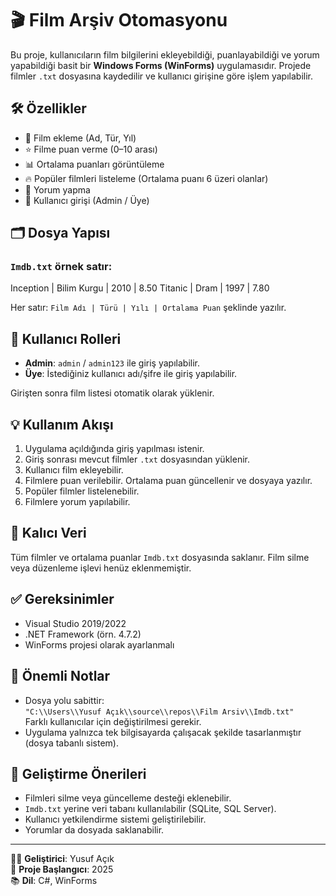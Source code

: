 # 🎬 Film Arşiv Otomasyonu

Bu proje, kullanıcıların film bilgilerini ekleyebildiği, puanlayabildiği ve yorum yapabildiği basit bir **Windows Forms (WinForms)** uygulamasıdır. Projede filmler `.txt` dosyasına kaydedilir ve kullanıcı girişine göre işlem yapılabilir.

## 🛠 Özellikler

- 🎥 Film ekleme (Ad, Tür, Yıl)
- ⭐ Filme puan verme (0–10 arası)
- 📊 Ortalama puanları görüntüleme
- 🔥 Popüler filmleri listeleme (Ortalama puanı 6 üzeri olanlar)
- 💬 Yorum yapma
- 👥 Kullanıcı girişi (Admin / Üye)

## 🗂 Dosya Yapısı

### `Imdb.txt` örnek satır:
Inception | Bilim Kurgu | 2010 | 8.50
Titanic | Dram | 1997 | 7.80


Her satır: `Film Adı | Türü | Yılı | Ortalama Puan` şeklinde yazılır.

## 👤 Kullanıcı Rolleri

- **Admin**: `admin` / `admin123` ile giriş yapılabilir.
- **Üye**: İstediğiniz kullanıcı adı/şifre ile giriş yapılabilir.

Girişten sonra film listesi otomatik olarak yüklenir.

## 💡 Kullanım Akışı

1. Uygulama açıldığında giriş yapılması istenir.
2. Giriş sonrası mevcut filmler `.txt` dosyasından yüklenir.
3. Kullanıcı film ekleyebilir.
4. Filmlere puan verilebilir. Ortalama puan güncellenir ve dosyaya yazılır.
5. Popüler filmler listelenebilir.
6. Filmlere yorum yapılabilir.

## 💾 Kalıcı Veri

Tüm filmler ve ortalama puanlar `Imdb.txt` dosyasında saklanır. Film silme veya düzenleme işlevi henüz eklenmemiştir.

## ✅ Gereksinimler

- Visual Studio 2019/2022
- .NET Framework (örn. 4.7.2)
- WinForms projesi olarak ayarlanmalı

## 📁 Önemli Notlar

- Dosya yolu sabittir:  
  `"C:\\Users\\Yusuf Açık\\source\\repos\\Film Arsiv\\Imdb.txt"`  
  Farklı kullanıcılar için değiştirilmesi gerekir.
- Uygulama yalnızca tek bilgisayarda çalışacak şekilde tasarlanmıştır (dosya tabanlı sistem).

## 🚀 Geliştirme Önerileri

- Filmleri silme veya güncelleme desteği eklenebilir.
- `Imdb.txt` yerine veri tabanı kullanılabilir (SQLite, SQL Server).
- Kullanıcı yetkilendirme sistemi geliştirilebilir.
- Yorumlar da dosyada saklanabilir.

---

🧑‍💻 **Geliştirici**: Yusuf Açık  
📅 **Proje Başlangıcı**: 2025  
📚 **Dil**: C#, WinForms



